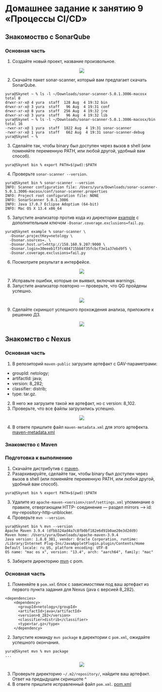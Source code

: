 # Домашнее задание к занятию 9 «Процессы CI/CD»

## Знакомоство с SonarQube

### Основная часть

1. Создайте новый проект, название произвольное.
<p align="center">
  <img src="./Screenshots/1.png">
</p>

2. Скачайте пакет sonar-scanner, который вам предлагает скачать SonarQube.
```
yura@Skynet ~ % ls -l ~/Downloads/sonar-scanner-5.0.1.3006-macosx
total 0
drwxr-xr-x@ 4 yura  staff  128 Aug  4 19:32 bin
drwxr-xr-x@ 3 yura  staff   96 Aug  4 19:31 conf
drwxr-xr-x@ 8 yura  staff  256 Aug  4 19:32 jre
drwxr-xr-x@ 3 yura  staff   96 Aug  4 19:32 lib
yura@Skynet ~ % ls -l ~/Downloads/sonar-scanner-5.0.1.3006-macosx/bin
total 16
-rwxr-xr-x@ 1 yura  staff  1822 Aug  4 19:31 sonar-scanner
-rwxr-xr-x@ 1 yura  staff   662 Aug  4 19:31 sonar-scanner-debug
yura@Skynet ~ %
```

3. Сделайте так, чтобы binary был доступен через вызов в shell (или поменяйте переменную PATH, или любой другой, удобный вам способ).
```
yura@Skynet bin % export PATH=$(pwd):$PATH
```

4. Проверьте `sonar-scanner --version`.
```
yura@Skynet bin % sonar-scanner --version
INFO: Scanner configuration file: /Users/yura/Downloads/sonar-scanner-5.0.1.3006-macosx/conf/sonar-scanner.properties
INFO: Project root configuration file: NONE
INFO: SonarScanner 5.0.1.3006
INFO: Java 17.0.7 Eclipse Adoptium (64-bit)
INFO: Mac OS X 13.4 x86_64
```

5. Запустите анализатор против кода из директории [example](./example) с дополнительным ключом `-Dsonar.coverage.exclusions=fail.py`.
```
yura@Skynet example % sonar-scanner \
  -Dsonar.projectKey=netology \
  -Dsonar.sources=. \
  -Dsonar.host.url=http://158.160.9.207:9000 \
  -Dsonar.login=30eeeb1f3fc484715bb8f35fcbcf3e1a37ebd9f5 \
  -Dsonar.coverage.exclusions=fail.py
```  

6. Посмотрите результат в интерфейсе.
<p align="center">
  <img src="./Screenshots/2.png">
</p>

7. Исправьте ошибки, которые он выявил, включая warnings.
8. Запустите анализатор повторно — проверьте, что QG пройдены успешно.
<p align="center">
  <img src="./Screenshots/3.png">
</p>

9. Сделайте скриншот успешного прохождения анализа, приложите к решению ДЗ.
<p align="center">
  <img src="./Screenshots/4.png">
</p>

## Знакомство с Nexus

### Основная часть

1. В репозиторий `maven-public` загрузите артефакт с GAV-параметрами:

 *    groupId: netology;
 *    artifactId: java;
 *    version: 8_282;
 *    classifier: distrib;
 *    type: tar.gz.
   
2. В него же загрузите такой же артефакт, но с version: 8_102.
3. Проверьте, что все файлы загрузились успешно.
<p align="center">
  <img src="./Screenshots/7.png">
</p>

4. В ответе пришлите файл `maven-metadata.xml` для этого артефекта.
[maven-metadata.xml]()

### Знакомство с Maven

### Подготовка к выполнению

1. Скачайте дистрибутив с [maven](https://maven.apache.org/download.cgi).
2. Разархивируйте, сделайте так, чтобы binary был доступен через вызов в shell (или поменяйте переменную PATH, или любой другой, удобный вам способ).
```
yura@Skynet bin % export PATH=$(pwd):$PATH
```
3. Удалите из `apache-maven-<version>/conf/settings.xml` упоминание о правиле, отвергающем HTTP- соединение — раздел mirrors —> id: my-repository-http-unblocker.
4. Проверьте `mvn --version`.
```
yura@Skynet bin % mvn --version
Apache Maven 3.9.4 (dfbb324ad4a7c8fb0bf182e6d91b0ae20e3d2dd9)
Maven home: /Users/yura/Downloads/apache-maven-3.9.4
Java version: 1.8.0_381, vendor: Oracle Corporation, runtime: /Library/Internet Plug-Ins/JavaAppletPlugin.plugin/Contents/Home
Default locale: ru_US, platform encoding: UTF-8
OS name: "mac os x", version: "13.4", arch: "aarch64", family: "mac"
```
5. Заберите директорию [mvn](./mvn) с pom.

### Основная часть

1. Поменяйте в `pom.xml` блок с зависимостями под ваш артефакт из первого пункта задания для Nexus (java с версией 8_282).
```
<dependencies>
    <dependency>
      <groupId>netology</groupId>
      <artifactId>java</artifactId>
      <version>8_282</version>
      <classifier>distrib</classifier>
      <type>tar.gz</type>
    </dependency>
```
2. Запустите команду `mvn package` в директории с `pom.xml`, ожидайте успешного окончания.
```
yura@Skynet mvn % mvn package
...

```
<p align="center">
  <img src="./Screenshots/6.png">
</p>

3. Проверьте директорию `~/.m2/repository/`, найдите ваш артефакт.  
Ответ на предыдущем скриншоте ^  
4. В ответе пришлите исправленный файл `pom.xml`.
[pom.xml]()
